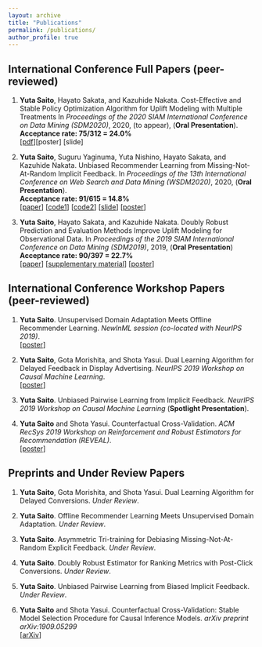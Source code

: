 ```yaml
---
layout: archive
title: "Publications"
permalink: /publications/
author_profile: true
---
```


## International Conference Full Papers (peer-reviewed)

1. **Yuta Saito**, Hayato Sakata, and Kazuhide Nakata. Cost-Effective and Stable Policy Optimization Algorithm for Uplift Modeling with Multiple Treatments  In _Proceedings of the 2020 SIAM International Conference on Data Mining (SDM2020)_, 2020, (to appear), (**Oral Presentation**).  
   **Acceptance rate: 75/312 = 24.0%**  
   [[pdf](https://usaito.github.io/files/varts.pdf)][poster] [slide]

2. **Yuta Saito**, Suguru Yaginuma, Yuta Nishino, Hayato Sakata, and Kazuhide Nakata. Unbiased Recommender Learning from Missing-Not-At-Random Implicit Feedback. In _Proceedings of the 13th International Conference on Web Search and Data Mining (WSDM2020)_, 2020, (**Oral Presentation**).  
   **Acceptance rate: 91/615 = 14.8%**  
   [[paper](https://dl.acm.org/doi/abs/10.1145/3336191.3371783)] [[code1](https://github.com/usaito/unbiased-implicit-rec)] [[code2](https://github.com/usaito/unbiased-implicit-rec-real)] [[slide](https://usaito.github.io/files/relmf-slide.pdf)] [[poster](https://usaito.github.io/files/relmf-poster.pdf)]

3. **Yuta Saito**, Hayato Sakata, and Kazuhide Nakata. Doubly Robust Prediction and Evaluation Methods Improve Uplift Modeling for Observational Data. In _Proceedings of the 2019 SIAM International Conference on Data Mining (SDM2019)_, 2019, (**Oral Presentation**)  
   **Acceptance rate: 90/397 = 22.7%**  
    [[paper](https://epubs.siam.org/doi/abs/10.1137/1.9781611975673.53)] [[supplementary material](https://usaito.github.io/files/SDM19_appendix.pdf)] [[poster](https://usaito.github.io/files/SDM19_poster.pdf)]

## International Conference Workshop Papers (peer-reviewed)

1.  **Yuta Saito**. Unsupervised Domain Adaptation Meets Offline Recommender Learning. _NewInML session (co-located with NeurIPS 2019)_.  
    [[poster](https://usaito.github.io/files/damf_ws_poster.pdf)]

2.  **Yuta Saito**, Gota Morishita, and Shota Yasui. Dual Learning Algorithm for Delayed Feedback in Display Advertising.  _NeurIPS 2019 Workshop on Causal Machine Learning_.  
    [[poster](https://usaito.github.io/files/dladf_ws_poster.pdf)]

3.  **Yuta Saito**. Unbiased Pairwise Learning from Implicit Feedback. _NeurIPS 2019 Workshop on Causal Machine Learning_ (**Spotlight Presentation**).

    <!-- [[poster](https://usaito.github.io/files/ubpr_ws_poster.pdf)] [[slide](https://usaito.github.io/files/ubpr_ws_slide.pdf)]
    -->

4.  **Yuta Saito** and Shota Yasui. Counterfactual Cross-Validation. _ACM RecSys 2019 Workshop on Reinforcement and Robust Estimators for Recommendation (REVEAL)_.  
    [[poster](https://usaito.github.io/files/cfcv_ws_poster.pdf)]

## Preprints and Under Review Papers

1. **Yuta Saito**, Gota Morishita, and Shota Yasui. Dual Learning Algorithm for Delayed Conversions. _Under Review_.

2. **Yuta Saito**. Offline Recommender Learning Meets Unsupervised Domain Adaptation. _Under Review_.

3. **Yuta Saito**. Asymmetric Tri-training for Debiasing Missing-Not-At-Random Explicit Feedback. _Under Review_.

4. **Yuta Saito**. Doubly Robust Estimator for Ranking Metrics with Post-Click Conversions. _Under Review_.

5. **Yuta Saito**. Unbiased Pairwise Learning from Biased Implicit Feedback. _Under Review_.

6.  **Yuta Saito** and Shota Yasui. Counterfactual Cross-Validation: Stable Model Selection Procedure for Causal Inference Models. _arXiv preprint arXiv:1909.05299_  
    [[arXiv](https://arxiv.org/abs/1909.05299)]
